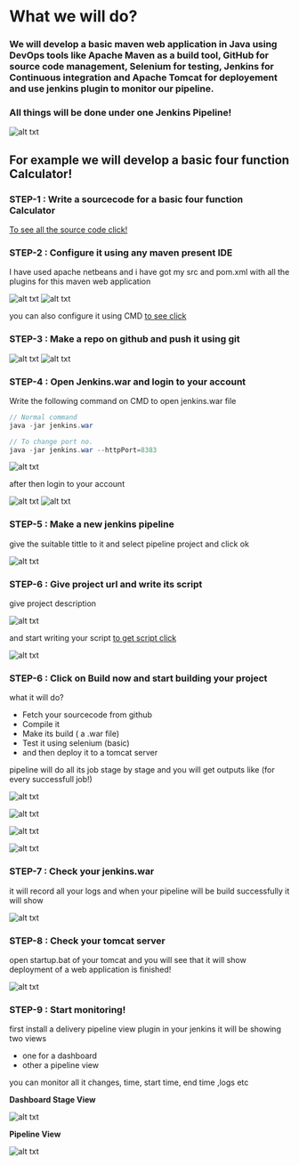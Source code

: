 # What we will do?

### We will develop a basic maven web application in Java using DevOps tools like Apache Maven as a build tool, GitHub for source code management, Selenium for testing, Jenkins for Continuous integration and Apache Tomcat for deployement and use jenkins plugin to monitor our pipeline.

### All things will be done under one Jenkins Pipeline!


![alt txt](https://github.com/sumyak/CI-CD-Pipeline/blob/master/SS/Screenshot%20(365).png?raw=true)

## For example we will develop a basic four function Calculator!

### STEP-1  : Write a sourcecode for a basic four function Calculator

[To see all the source code click!](/src/main)

### STEP-2  : Configure it using any maven present IDE 

I have used apache netbeans and i have got my  src and pom.xml with all the plugins for this maven web application

![alt txt](https://github.com/sumyak/CI-CD-Pipeline/blob/master/SS/Screenshot%20(367).png?raw=true)
![alt txt](https://github.com/sumyak/CI-CD-Pipeline/blob/master/SS/Screenshot%20(369).png?raw=true)

you can also configure it using CMD [to see click](https://github.com/sumyak/Apache-Maven/tree/master/cmd)

### STEP-3  : Make a repo on github and push it using git

![alt txt](https://github.com/sumyak/CI-CD-Pipeline/blob/master/SS/Screenshot%20(363).png?raw=true)
![alt txt](https://github.com/sumyak/CI-CD-Pipeline/blob/master/SS/Screenshot%20(371).png?raw=true)


### STEP-4  : Open Jenkins.war and login to your account

Write the following command on CMD to open jenkins.war file

```java
// Normal command
java -jar jenkins.war

// To change port no.
java -jar jenkins.war --httpPort=8383
```
![alt txt](https://github.com/sumyak/CI-CD-Pipeline/blob/master/SS/Screenshot%20(359).png?raw=true)

after then login to your account 

![alt txt](https://github.com/sumyak/CI-CD-Pipeline/blob/master/SS/Screenshot%20(374).png?raw=true)
![alt txt](https://github.com/sumyak/CI-CD-Pipeline/blob/master/SS/Screenshot%20(375).png?raw=true)

### STEP-5  : Make a new jenkins pipeline

give the suitable tittle to it and select pipeline project and click ok

![alt txt](https://github.com/sumyak/CI-CD-Pipeline/blob/master/SS/Screenshot%20(377).png?raw=true)


### STEP-6  : Give project url and write its script

give project description

![alt txt](https://github.com/sumyak/CI-CD-Pipeline/blob/master/SS/Screenshot%20(360).png?raw=true)

and start writing your script [to get script click](/script.groovy)

![alt txt](https://github.com/sumyak/CI-CD-Pipeline/blob/master/SS/Screenshot%20(361).png?raw=true)

### STEP-6  : Click on Build now and start building your project

what it will do?
+ Fetch your sourcecode from github
+ Compile it
+ Make its build ( a .war file)
+ Test it using selenium (basic)
+ and then deploy it to a tomcat server

pipeline will do all its job stage by stage and you will get outputs like (for every successfull job!)

![alt txt](https://github.com/sumyak/CI-CD-Pipeline/blob/master/SS/Screenshot%20(379).png?raw=true)


![alt txt](https://github.com/sumyak/CI-CD-Pipeline/blob/master/SS/Screenshot%20(350).png?raw=true)


![alt txt](https://github.com/sumyak/CI-CD-Pipeline/blob/master/SS/Screenshot%20(349).png?raw=true)


![alt txt](https://github.com/sumyak/CI-CD-Pipeline/blob/master/SS/Screenshot%20(348).png?raw=true)

### STEP-7  : Check your jenkins.war

it will record all your logs and when your pipeline will be build successfully it will show

![alt txt](https://github.com/sumyak/CI-CD-Pipeline/blob/master/SS/Screenshot%20(352).png?raw=true)


### STEP-8  : Check your tomcat server 

open startup.bat of your tomcat and you will see that it will show deployment of a web application is finished! 

![alt txt](https://github.com/sumyak/CI-CD-Pipeline/blob/master/SS/Screenshot%20(351).png?raw=true)


### STEP-9  : Start monitoring!

first install a delivery pipeline view plugin in your jenkins 
it will be showing two views
+ one for a dashboard
+ other a pipeline view

you can monitor all it changes, time, start time, end time ,logs etc

**Dashboard Stage View**

![alt txt](https://github.com/sumyak/CI-CD-Pipeline/blob/master/SS/Screenshot%20(362).png?raw=true)

**Pipeline View**

![alt txt](https://github.com/sumyak/CI-CD-Pipeline/blob/master/SS/Screenshot%20(353).png?raw=true)



